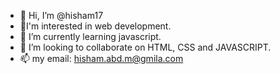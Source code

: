 - 👋 Hi, I’m @hisham17
- 👀I'm interested in web development.
- 🌱 I’m currently learning javascript.
- 💞️ I’m looking to collaborate on HTML, CSS and JAVASCRIPT.
- 📫 my email: hisham.abd.m@gmila.com

<!---
hisham17/hisham17 is a ✨ special ✨ repository because its `README.md` (this file) appears on your GitHub profile.
You can click the Preview link to take a look at your changes.
--->
